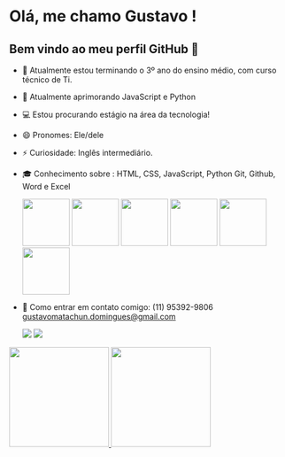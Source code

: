 # Olá, me chamo Gustavo ! 
## Bem vindo ao meu perfil GitHub 👋



- 🔭 Atualmente estou terminando o 3º ano do ensino médio, com curso técnico de Ti.
- 🌱 Atualmente aprimorando JavaScript e Python
- 💻 Estou procurando estágio na área da tecnologia!
 
- 😄 Pronomes: Ele/dele
- ⚡ Curiosidade: Inglês intermediário.
- 🎓 Conhecimento sobre : HTML, CSS, JavaScript, Python Git, Github, Word e Excel

  

  <img src="https://cdn.jsdelivr.net/gh/devicons/devicon@latest/icons/html5/html5-plain.svg" 
           width = "85" height = "85" /> <img src="https://cdn.jsdelivr.net/gh/devicons/devicon@latest/icons/css3/css3-plain.svg"
           width= "85" height= "85" /> 
     <img src="https://cdn.jsdelivr.net/gh/devicons/devicon@latest/icons/javascript/javascript-plain.svg" 
           width = "85" height = "85" /> 
       <img src="https://cdn.jsdelivr.net/gh/devicons/devicon@latest/icons/python/python-plain.svg" 
           width = "85" height = "85" />
      <img src="https://cdn.jsdelivr.net/gh/devicons/devicon@latest/icons/git/git-original.svg" width = "85" height = "85" /> 
      <img src="https://cdn.jsdelivr.net/gh/devicons/devicon@latest/icons/github/github-original.svg"  width = "85" height = "85" />  

 - 📱 Como entrar em contato comigo: (11) 95392-9806
   gustavomatachun.domingues@gmail.com

    <a href="https://instagram.com/yzgtavo" target="_blank"><img loading="lazy" src="https://img.shields.io/badge/-Instagram-%23E4405F?style=for-the-badge&logo=instagram&logoColor=white" target="_blank"></a> <a href="https://www.linkedin.com/in/gustavo-matachun-922b29271" target="_blank"><img loading="lazy" src="https://img.shields.io/badge/-LinkedIn-%230077B5?style=for-the-badge&logo=linkedin&logoColor=white" target="_blank"></a>

   <div>
<a href="https://github.com/GustavoMD07">
<img loading="lazy" height="180em" src="https://github-readme-stats.vercel.app/api/top-langs/?username=GustavoMD07&layout=compact&langs_count=7&theme=dracula"/>
<img loading="lazy" height="180em" src="https://github-readme-stats.vercel.app/api?username=GustavoMD07&show_icons=true&theme=dracula&include_all_commits=true&count_private=true"/>
</div>
            
          
          

